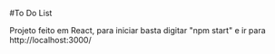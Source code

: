 #To Do List

Projeto feito em React, para iniciar basta digitar "npm start" e ir para http://localhost:3000/

